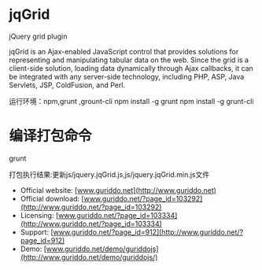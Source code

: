 jqGrid
======

jQuery grid plugin

jqGrid is an Ajax-enabled JavaScript control that provides solutions for 
representing and manipulating tabular data on the web. Since the grid is a 
client-side solution, loading data dynamically through Ajax callbacks, it can be
integrated with any server-side technology, including PHP, ASP, Java Servlets, 
JSP, ColdFusion, and Perl.



运行环境：npm,grunt ,grount-cli
npm install -g grunt
npm install -g grunt-cli

# 编译打包命令
grunt

打包执行结果:更新js/jquery.jqGrid.js,js/jquery.jqGrid.min.js文件



* Official website: [www.guriddo.net](http://www.guriddo.net)
* Official download: [www.guriddo.net/?page_id=103292](http://www.guriddo.net/?page_id=103292)
* Licensing: [www.guriddo.net/?page_id=103334](http://www.guriddo.net/?page_id=103334)
* Support: [www.guriddo.net/?page_id=912](http://www.guriddo.net/?page_id=912)
* Demo: [www.guriddo.net/demo/guriddojs](http://www.guriddo.net/demo/guriddojs/)


